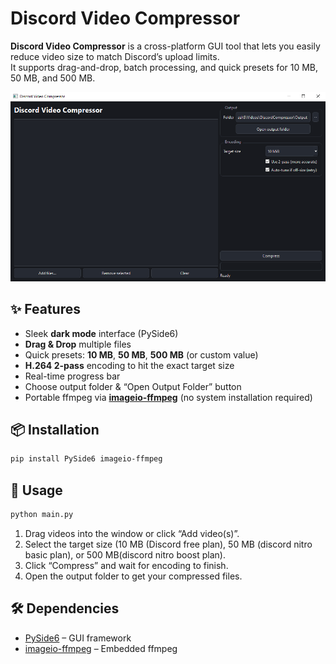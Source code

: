 # Discord Video Compressor

**Discord Video Compressor** is a cross-platform GUI tool that lets you easily reduce video size to match Discord’s upload limits.  
It supports drag-and-drop, batch processing, and quick presets for 10 MB, 50 MB, and 500 MB.

![screenshot](img/capture.png)

## ✨ Features
- Sleek **dark mode** interface (PySide6)
- **Drag & Drop** multiple files
- Quick presets: **10 MB**, **50 MB**, **500 MB** (or custom value)
- **H.264 2-pass** encoding to hit the exact target size
- Real-time progress bar
- Choose output folder & “Open Output Folder” button
- Portable ffmpeg via **[imageio-ffmpeg](https://pypi.org/project/imageio-ffmpeg/)** (no system installation required)

## 📦 Installation
```bash
pip install PySide6 imageio-ffmpeg
````

## 🚀 Usage

```bash
python main.py
```

1. Drag videos into the window or click “Add video(s)”.
2. Select the target size (10 MB (Discord free plan), 50 MB (discord nitro basic plan), or 500 MB(discord nitro boost plan).
3. Click “Compress” and wait for encoding to finish.
4. Open the output folder to get your compressed files.

## 🛠 Dependencies

* [PySide6](https://pypi.org/project/PySide6/) – GUI framework
* [imageio-ffmpeg](https://pypi.org/project/imageio-ffmpeg/) – Embedded ffmpeg
